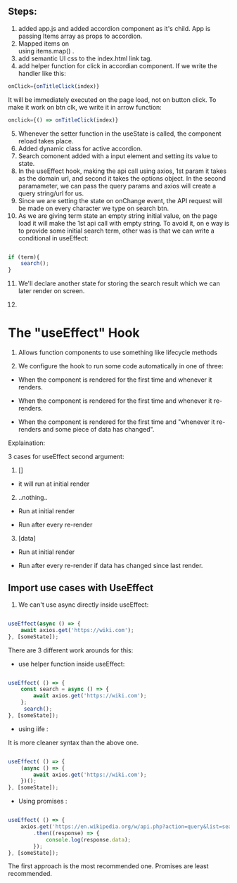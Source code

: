 ## Steps: ##

1. added app.js and added accordion component as it's child. App is passing Items array as props to accordion.
2. Mapped items on <div> using items.map() .
3. add semantic UI css to the index.html link tag.
4. add helper function for click in accordian component. If we write the handler like this:

```javaScript
onClick={onTitleClick(index)}
```

It will be immediately executed on the page load, not on button click. To make it work on btn clk, we write it in arrow function:

```javaScript
onclick={() => onTitleClick(index)}
```

5. Whenever the setter function in the useState is called, the component reload takes place.
6. Added dynamic class for active accordion.
7. Search comonent added with a input element and setting its value to state.
8. In the useEffect hook, making the api call using axios, 1st param it takes as the domain url, and second it takes the options object. In the second paramameter, we can pass the query params and axios will create a query string/url for us.
9. Since we are setting the state on onChange event, the API request will be made on every character we type on search btn.  
10. As we are giving term state an empty string initial value, on the page load it will make the 1st api call with empty string. To avoid it, on e way is to provide some initial search term, other was is that we can write a conditional in useEffect:

```javaScript

if (term){
    search();
}

```

11. We'll declare another state for storing the search result which we can later render on screen.

12. 








# The "useEffect" Hook #

1. Allows function components to use something like lifecycle methods

2. We configure the hook to run some code automatically in one of three: 

- When the component is rendered for the first time and whenever it renders.

- When the component is rendered for the first time and whenever it re-renders.

- When the component is rendered for the first time and "whenever it re-renders and some piece of data has changed".

Explaination:

3 cases for useEffect second argument:

1. [] 

- it will run at initial render

2. ..nothing..

- Run at initial render

- Run after every re-render

3. [data] 

- Run at initial render

- Run after every re-render if data has changed since last render.

## Import use cases with UseEffect ##

1. We can't use async directly inside useEffect:

```javaScript

useEffect(async () => {
    await axios.get('https://wiki.com');
}, [someState]);

```

There are 3 different work arounds for this:

- use helper function inside useEffect:

```javaScript

useEffect( () => {
    const search = async () => {
        await axios.get('https://wiki.com');
    };
     search();
}, [someState]);

```

- using iife :

It is more cleaner syntax than the above one.

```javaScript

useEffect( () => {
    (async () => {
        await axios.get('https://wiki.com');
    })();
}, [someState]);

```

- Using promises :


```javaScript

useEffect( () => {
    axios.get('https://en.wikipedia.org/w/api.php?action=query&list=search&format=json&origin=*&srsearch=programming')
        .then((response) => {
            console.log(response.data);
        });
}, [someState]);

```

The first approach is the most recommended one. Promises are least recommended.








